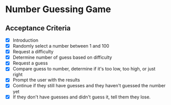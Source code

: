 # Number Guessing Game

## Acceptance Criteria

- [x] Introduction
- [x] Randomly select a number between 1 and 100
- [x] Request a difficulty
- [x] Determine number of guess based on difficulty
- [x] Request a guess
- [x] Compare guess to number, determine if it's too low, too high, or just right
- [x] Prompt the user with the results
- [x] Continue if they still have guesses and they haven't guessed the number yet
- [x] If they don't have guesses and didn't guess it, tell them they lose.